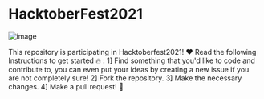 # HacktoberFest2021
![image](https://user-images.githubusercontent.com/86925258/135712390-97847898-192a-4d67-9ff0-a2408b376047.png)

This repository is participating in Hacktoberfest2021! ❤️ 
Read the following Instructions to get started 🔥 : 
1] Find something that you'd like to code and contribute to, you can even put your ideas by creating a new issue if you are not completely sure!
2] Fork the repository.
3] Make the necessary changes.
4] Make a pull request! 💯 
